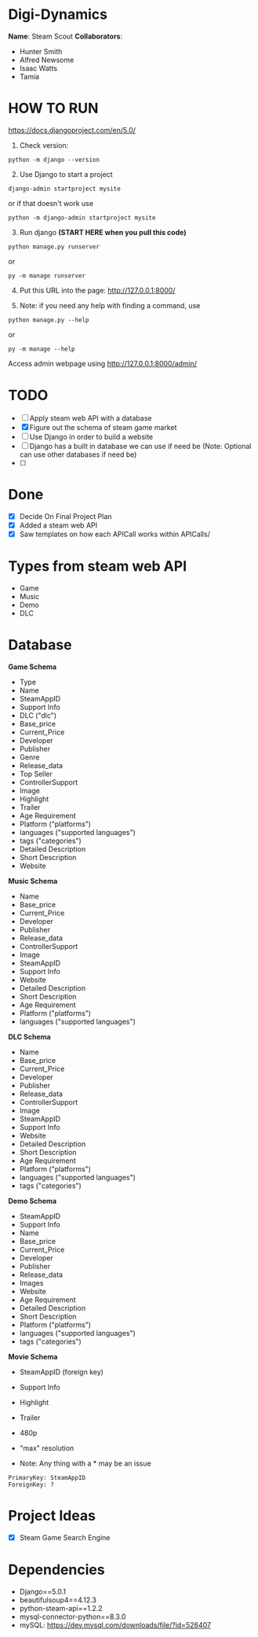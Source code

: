 # Digi-Dynamics
**Name**: Steam Scout 
**Collaborators**:  
- Hunter Smith
- Alfred Newsome
- Isaac Watts
- Tamia

# HOW TO RUN
<a href="https://docs.djangoproject.com/en/5.0/">https://docs.djangoproject.com/en/5.0/ </a>

1) Check version:
  ```
  python -m django --version
  ```
2) Use Django to start a project
  ```
  django-admin startproject mysite
  ```
  or if that doesn't work use  
  ```
  python -m django-admin startproject mysite
  ```
3) Run django **(START HERE when you pull this code)**
  ```
  python manage.py runserver
  ```
  or 
  ```
  py -m manage runserver
  ```
4) Put this URL into the page:
  <a href = "http://127.0.0.1:8000/">http://127.0.0.1:8000/</a>

5) Note: if you need any help with finding a command, use
```
python manage.py --help
```
or 
```
py -m manage --help
```
Access admin webpage using <a href="http://127.0.0.1:8000/admin/">http://127.0.0.1:8000/admin/</a>
# TODO
- [ ] Apply steam web API with a database
- [X] Figure out the schema of steam game market
- [ ] Use Django in order to build a website
- [ ] Django has a built in database we can use if need be (Note: Optional can use other databases if need be)
- [ ] 

# Done
- [x] Decide On Final Project Plan
- [x] Added a steam web API
- [x] Saw templates on how each APICall works within APICalls/

# Types from steam web API
<ul>
  <li>Game</li>
  <li>Music</li>
  <li>Demo</li>
  <li>DLC</li>
</ul>

# Database
<b>Game Schema</b>
- Type
- Name
- SteamAppID
- Support Info
- DLC ("dlc")
- Base_price
- Current_Price
- Developer 
- Publisher
- Genre
- Release_data
- Top Seller
- ControllerSupport
- Image
- Highlight
- Trailer
- Age Requirement
- Platform ("platforms")
- languages ("supported languages") 
- tags ("categories") 
- Detailed Description
- Short Description
- Website


<b>Music Schema</b>
- Name
- Base_price
- Current_Price
- Developer 
- Publisher
- Release_data
- ControllerSupport
- Image
- SteamAppID
- Support Info
- Website
- Detailed Description
- Short Description
- Age Requirement
- Platform ("platforms")
- languages ("supported languages")

<b>DLC Schema</b>

- Name
- Base_price
- Current_Price
- Developer 
- Publisher
- Release_data
- ControllerSupport
- Image
- SteamAppID
- Support Info
- Website
- Detailed Description
- Short Description
- Age Requirement
- Platform ("platforms")
- languages ("supported languages") 
- tags ("categories") 


<b>Demo Schema</b>
- SteamAppID
- Support Info
- Name
- Base_price
- Current_Price
- Developer 
- Publisher
- Release_data
- Images
- Website
- Age Requirement
- Detailed Description
- Short Description
- Platform ("platforms")
- languages ("supported languages") 
- tags ("categories") 


<b>Movie Schema</b>
- SteamAppID (foreign key)
- Support Info
- Highlight
- Trailer
- 480p
- "max" resolution


- Note: Any thing with a * may be an issue 

```
PrimaryKey: SteamAppID
ForeignKey: ?
```
# Project Ideas
- [x] Steam Game Search Engine

# Dependencies
- Django==5.0.1
- beautifulsoup4==4.12.3
- python-steam-api==1.2.2
- mysql-connector-python==8.3.0
- mySQL: https://dev.mysql.com/downloads/file/?id=526407 
